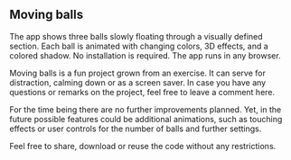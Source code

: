 ## Moving balls

The app shows three balls slowly floating through a visually defined section. Each ball is animated with changing colors, 3D effects, and a colored shadow. No installation is required. The app runs in any browser.

Moving balls is a fun project grown from an exercise. It can serve for distraction, calming down or as a screen saver. In case you have any questions or remarks on the project, feel free to leave a comment here.

For the time being there are no further improvements planned. Yet, in the future possible features could be additional animations, such as touching effects or user controls for the number of balls and further settings.

Feel free to share, download or reuse the code without any restrictions.
